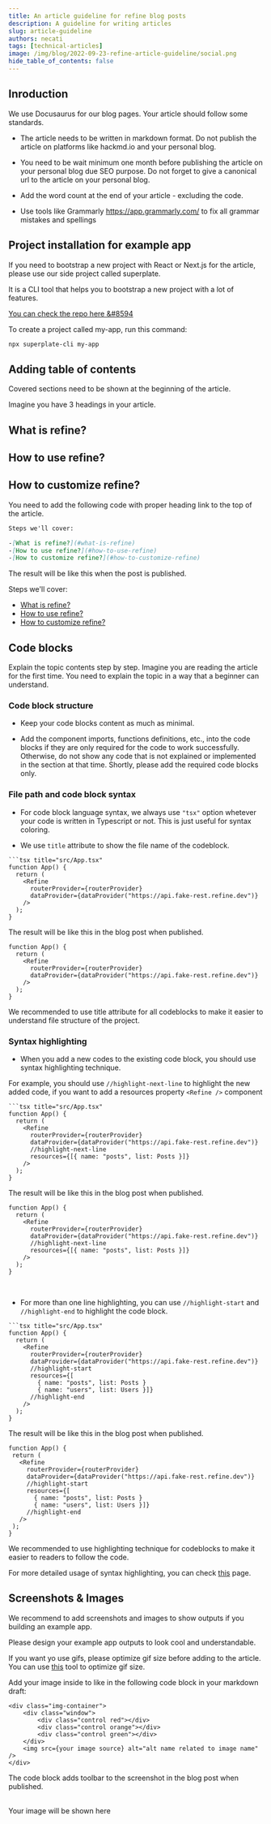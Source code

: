 ```yaml
---
title: An article guideline for refine blog posts
description: A guideline for writing articles
slug: article-guideline
authors: necati
tags: [technical-articles]
image: /img/blog/2022-09-23-refine-article-guideline/social.png
hide_table_of_contents: false
---
```


## Inroduction
We use Docusaurus for our blog pages. Your article should follow some standards.

- The article needs to be written in markdown format. Do not publish the article on platforms like hackmd.io and your personal blog.

- You need to be wait minimum one month before publishing the article on your personal blog due SEO purpose. Do not forget to give a canonical url to the article on your personal blog.

- Add the word count at the end of your article - excluding the code.

- Use tools like  Grammarly https://app.grammarly.com/ to fix all grammar mistakes and spellings

## Project installation for example app
If you need to bootstrap a new project with React or Next.js for the article, please use our side project called superplate.

It is a CLI tool that helps you to bootstrap a new project with a lot of features.

[You can check the repo here &#8594](https://github.com/pankod/superplate)

To create a project called my-app, run this command:
```bash
npx superplate-cli my-app
```

## Adding table of contents

Covered sections need to be shown at the beginning of the article.


Imagine you have 3 headings in your article.

## What is refine?
## How to use refine?
## How to customize refine?

You need to add the following code with proper heading link to the top of the article.

```markdown
Steps we'll cover:

-[What is refine?](#what-is-refine)
-[How to use refine?](#how-to-use-refine)
-[How to customize refine?](#how-to-customize-refine)
```

The result will be like this when the post is published.

Steps we'll cover:

- [What is refine?](#what-is-refine)
- [How to use refine?](#how-to-use-refine)
- [How to customize refine?](#how-to-customize-refine)


## Code blocks

Explain the topic contents step by step. Imagine you are reading the article for the first time. You need to explain the topic in a way that a beginner can understand.



### Code block structure

- Keep your code blocks content as much as minimal.


- Add the component imports, functions definitions, etc., into the code blocks if they are only required for the code to work successfully.
   Otherwise, do not show any code that is not explained or implemented in the section at that time. Shortly, please add the required code blocks only.


### File path and code block syntax

- For code block language syntax, we always use `"tsx"` option whetever your code is written in Typescript or not. This is just useful for syntax coloring.

- We use `title` attribute to show the file name of the codeblock.


```
```tsx title="src/App.tsx"
function App() {
  return (
    <Refine
      routerProvider={routerProvider}
      dataProvider={dataProvider("https://api.fake-rest.refine.dev")}
    />
  );
}
```

The result will be like this in the blog post when published.


```tsx title="src/App.tsx"
function App() {
  return (
    <Refine
      routerProvider={routerProvider}
      dataProvider={dataProvider("https://api.fake-rest.refine.dev")}
    />
  );
}
```

We recommended to use title attribute for all codeblocks to make it easier to understand file structure of the project.

### Syntax highlighting

- When you add a new codes to the existing code block, you should use syntax highlighting technique.

For example, you should use `//highlight-next-line` to highlight the new added code, if you want to add a resources property `<Refine />` component

```
```tsx title="src/App.tsx"
function App() {
  return (
    <Refine
      routerProvider={routerProvider}
      dataProvider={dataProvider("https://api.fake-rest.refine.dev")}
      //highlight-next-line
      resources={[{ name: "posts", list: Posts }]}
    />
  );
}
```

 The result will be like this in the blog post when published.

```tsx title="src/App.tsx"
function App() {
  return (
    <Refine
      routerProvider={routerProvider}
      dataProvider={dataProvider("https://api.fake-rest.refine.dev")}
      //highlight-next-line
      resources={[{ name: "posts", list: Posts }]}
    />
  );
}
```

<br />

- For more than one line highlighting, you can use `//highlight-start` and `//highlight-end` to highlight the code block.

```
```tsx title="src/App.tsx"
function App() {
  return (
    <Refine
      routerProvider={routerProvider}
      dataProvider={dataProvider("https://api.fake-rest.refine.dev")}
      //highlight-start
      resources={[
        { name: "posts", list: Posts }
        { name: "users", list: Users }]}
      //highlight-end
    />
  );
}
```

 The result will be like this in the blog post when published.

 ```tsx title="src/App.tsx"
function App() {
  return (
    <Refine
      routerProvider={routerProvider}
      dataProvider={dataProvider("https://api.fake-rest.refine.dev")}
      //highlight-start
      resources={[
        { name: "posts", list: Posts }
        { name: "users", list: Users }]}
      //highlight-end
    />
  );
}
```

We recommended to use highlighting technique for codeblocks to make it easier to readers to follow the code.


For more detailed usage of syntax highlighting, you can check [this](https://docusaurus.io/docs/markdown-features/code-blocks) page.


## Screenshots & Images

We recommend to add screenshots and images to show outputs if you building an example app.

Please design your example app outputs to look cool and understandable.

If you want yo use gifs, please optimize gif size before adding to the article. You can use [this](https://ezgif.com/optimize) tool to optimize gif size.

Add your image inside to like in the following code block in your markdown draft:

```
<div class="img-container">
    <div class="window">
        <div class="control red"></div>
        <div class="control orange"></div>
        <div class="control green"></div>
    </div>
    <img src={your image source} alt="alt name related to image name" />
</div>
```

The code block adds toolbar to the screenshot in the blog post when published.


<div class="img-container">
    <div class="window">
        <div class="control red"></div>
        <div class="control orange"></div>
        <div class="control green"></div>
    </div>
<br/>

<div>Your image will be shown here </div>

<br/>
</div>

